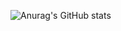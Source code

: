 ![Anurag's GitHub stats](https://github-readme-stats-glowblur.vercel.app/api?username=GlowBlur&show_icons=true&theme=radical)
